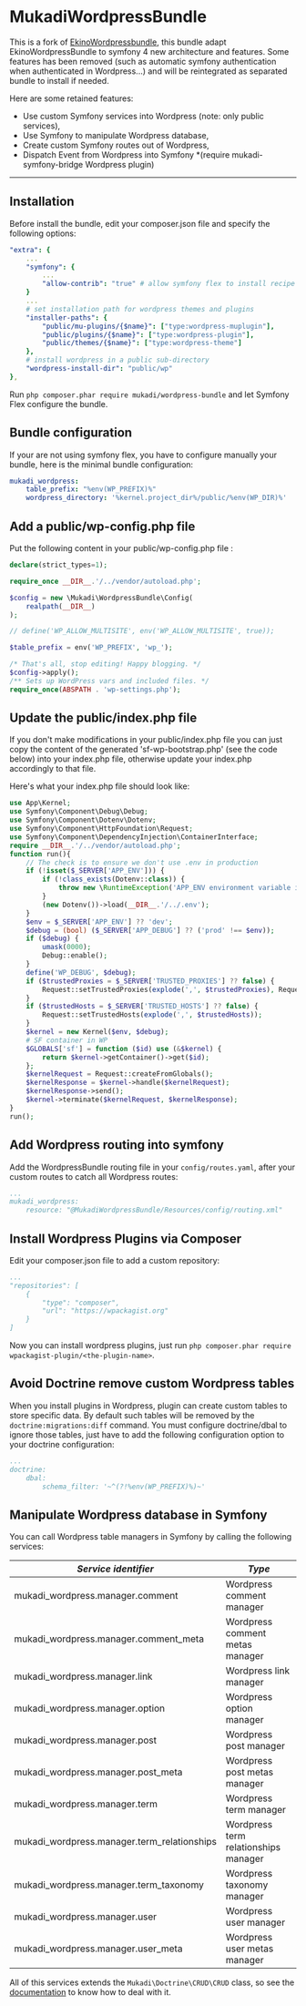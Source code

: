 MukadiWordpressBundle
====================

This is a fork of [EkinoWordpressbundle](https://github.com/ekino/EkinoWordpressBundle), this bundle adapt EkinoWordpressBundle to symfony 4 new architecture and features. Some features has been removed (such as automatic symfony authentication when authenticated in Wordpress...) and will be reintegrated as separated bundle to install if needed.

Here are some retained features:

* Use custom Symfony services into Wordpress (note: only public services),
* Use Symfony to manipulate Wordpress database,
* Create custom Symfony routes out of Wordpress,
* Dispatch Event from Wordpress into Symfony *(require mukadi-symfony-bridge Wordpress plugin)

---

## Installation

Before install the bundle, edit your composer.json file and specify the following options:

```yml
"extra": {
    ...
    "symfony": {
        ...
        "allow-contrib": "true" # allow symfony flex to install recipe (if your are using symfony flex)
    }
    ...
    # set installation path for wordpress themes and plugins
    "installer-paths": {
        "public/mu-plugins/{$name}": ["type:wordpress-muplugin"],
        "public/plugins/{$name}": ["type:wordpress-plugin"],
        "public/themes/{$name}": ["type:wordpress-theme"]
    },
    # install wordpress in a public sub-directory
    "wordpress-install-dir": "public/wp"
},
```

Run `php composer.phar require mukadi/wordpress-bundle` and let Symfony Flex configure the bundle.

## Bundle configuration

If your are not using symfony flex, you have to configure manually your bundle, here is the minimal bundle configuration:

```yml
mukadi_wordpress:
    table_prefix: "%env(WP_PREFIX)%"
    wordpress_directory: '%kernel.project_dir%/public/%env(WP_DIR)%'
```
## Add a public/wp-config.php file

Put the following content in your public/wp-config.php file : 

```php
declare(strict_types=1);

require_once __DIR__.'/../vendor/autoload.php';

$config = new \Mukadi\WordpressBundle\Config(
    realpath(__DIR__)
);

// define('WP_ALLOW_MULTISITE', env('WP_ALLOW_MULTISITE', true));

$table_prefix = env('WP_PREFIX', 'wp_');

/* That's all, stop editing! Happy blogging. */
$config->apply();
/** Sets up WordPress vars and included files. */
require_once(ABSPATH . 'wp-settings.php');

```

## Update the public/index.php file

If you don't make modifications in your public/index.php file you can just copy the content of the generated 'sf-wp-bootstrap.php' (see the code below) into your index.php file, otherwise update your index.php accordingly to that file.

Here's what your index.php file should look like:

```php
use App\Kernel;
use Symfony\Component\Debug\Debug;
use Symfony\Component\Dotenv\Dotenv;
use Symfony\Component\HttpFoundation\Request;
use Symfony\Component\DependencyInjection\ContainerInterface;
require __DIR__.'/../vendor/autoload.php';
function run(){
    // The check is to ensure we don't use .env in production
    if (!isset($_SERVER['APP_ENV'])) {
        if (!class_exists(Dotenv::class)) {
            throw new \RuntimeException('APP_ENV environment variable is not defined. You need to define environment variables for configuration or add "symfony/dotenv" as a Composer dependency to load variables from a .env file.');
        }
        (new Dotenv())->load(__DIR__.'/../.env');
    }
    $env = $_SERVER['APP_ENV'] ?? 'dev';
    $debug = (bool) ($_SERVER['APP_DEBUG'] ?? ('prod' !== $env));
    if ($debug) {
        umask(0000);
        Debug::enable();
    }
    define('WP_DEBUG', $debug);
    if ($trustedProxies = $_SERVER['TRUSTED_PROXIES'] ?? false) {
        Request::setTrustedProxies(explode(',', $trustedProxies), Request::HEADER_X_FORWARDED_ALL ^ Request::HEADER_X_FORWARDED_HOST);
    }
    if ($trustedHosts = $_SERVER['TRUSTED_HOSTS'] ?? false) {
        Request::setTrustedHosts(explode(',', $trustedHosts));
    }
    $kernel = new Kernel($env, $debug);
    # SF container in WP
    $GLOBALS['sf'] = function ($id) use (&$kernel) {
        return $kernel->getContainer()->get($id);
    };
    $kernelRequest = Request::createFromGlobals();
    $kernelResponse = $kernel->handle($kernelRequest);
    $kernelResponse->send();
    $kernel->terminate($kernelRequest, $kernelResponse);
}
run();
```

## Add Wordpress routing into symfony

Add the WordpressBundle routing file in your `config/routes.yaml`, after your custom routes to catch all Wordpress routes:

```yml
...
mukadi_wordpress:
    resource: "@MukadiWordpressBundle/Resources/config/routing.xml"
```

## Install Wordpress Plugins via Composer

Edit your composer.json file to add a custom repository:

```yml
...
"repositories": [
    {
        "type": "composer",
        "url": "https://wpackagist.org"
    }
]
```
Now you can install wordpress plugins, just run `php composer.phar require wpackagist-plugin/<the-plugin-name>`.

## Avoid Doctrine remove custom Wordpress tables

When you install plugins in Wordpress, plugin can create custom tables to store specific data. By default such tables will be removed by the `doctrine:migrations:diff` command. You must configure doctrine/dbal to ignore those tables, just have to add the following configuration option to your doctrine configuration:
```yml
...
doctrine:
    dbal:
        schema_filter: '~^(?!%env(WP_PREFIX)%)~'
```

## Manipulate Wordpress database in Symfony

You can call Wordpress table managers in Symfony by calling the following services:

*Service identifier* | *Type*
--- | ---
mukadi_wordpress.manager.comment | Wordpress comment manager
mukadi_wordpress.manager.comment_meta | Wordpress comment metas manager
mukadi_wordpress.manager.link | Wordpress link manager
mukadi_wordpress.manager.option | Wordpress option manager
mukadi_wordpress.manager.post | Wordpress post manager
mukadi_wordpress.manager.post_meta | Wordpress post metas manager
mukadi_wordpress.manager.term | Wordpress term manager
mukadi_wordpress.manager.term_relationships | Wordpress term relationships manager
mukadi_wordpress.manager.term_taxonomy | Wordpress taxonomy manager
mukadi_wordpress.manager.user | Wordpress user manager
mukadi_wordpress.manager.user_meta | Wordpress user metas manager

All of this services extends the `Mukadi\Doctrine\CRUD\CRUD` class, so see the [documentation](https://github.com/mbo2olivier/mukadi-doctrine-crud) to know how to deal with it.